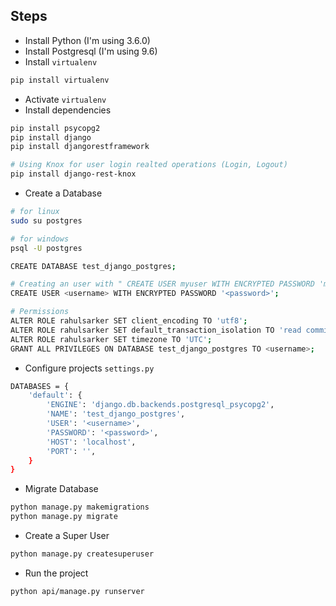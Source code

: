## Steps
* Install Python (I'm using 3.6.0)
* Install Postgresql (I'm using 9.6)
* Install `virtualenv`
```sh
pip install virtualenv
```
* Activate `virtualenv`
* Install dependencies
```sh
pip install psycopg2
pip install django
pip install djangorestframework

# Using Knox for user login realted operations (Login, Logout) 
pip install django-rest-knox
```

* Create a Database
```sh
# for linux
sudo su postgres

# for windows
psql -U postgres

CREATE DATABASE test_django_postgres;

# Creating an user with " CREATE USER myuser WITH ENCRYPTED PASSWORD 'mypass'"
CREATE USER <username> WITH ENCRYPTED PASSWORD '<password>';

# Permissions
ALTER ROLE rahulsarker SET client_encoding TO 'utf8';
ALTER ROLE rahulsarker SET default_transaction_isolation TO 'read committed';
ALTER ROLE rahulsarker SET timezone TO 'UTC';
GRANT ALL PRIVILEGES ON DATABASE test_django_postgres TO <username>;
```

* Configure projects `settings.py`
```sh
DATABASES = {
    'default': {
        'ENGINE': 'django.db.backends.postgresql_psycopg2',
        'NAME': 'test_django_postgres',
        'USER': '<username>',
        'PASSWORD': '<password>',
        'HOST': 'localhost',
        'PORT': '',
    }
}
```

* Migrate Database
```sh
python manage.py makemigrations
python manage.py migrate
```

* Create a Super User
```sh
python manage.py createsuperuser
```

* Run the project
```sh
python api/manage.py runserver
```
